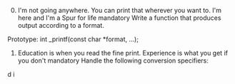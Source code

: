0. I'm not going anywhere. You can print that wherever you want to. I'm here and I'm a Spur for life
mandatory
Write a function that produces output according to a format.

Prototype: int _printf(const char *format, ...);

1. Education is when you read the fine print. Experience is what you get if you don't
mandatory
Handle the following conversion specifiers:

d
i
